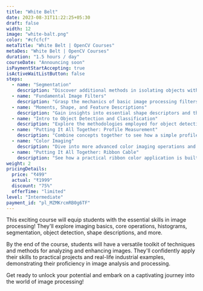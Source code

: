 ```yaml
---
title: "White Belt"
date: 2023-08-31T11:22:25+05:30
draft: false
width: 12
image: "white-balt.png"
color: "#cfcfcf"
metaTitle: "White Belt | OpenCV Courses"
metaDes: "White Belt | OpenCV Courses"
duration: "1.5 hours / day"
courseDate: "Announcing soon"
isPaymentStartAccepting: true
isActiveWaitListButton: false
steps:
  - name: "Segmentation"
    description: "Discover additional methods in isolating objects within an image with techniques such as Texture Analysis, Edge Detection, and Contours."
  - name: "Fundamental Image Filters"
    description: "Grasp the mechanics of basic image processing filters, including Smoothing, Sharpening, and Edge Extraction."
  - name: "Moments, Shape, and Feature Descriptions"
    description: "Gain insights into essential shape descriptors and their role in characterizing objects in images."
  - name: "Intro to Object Detection and Classification"
    description: "Explore the methodologies employed for object detection and classification."
  - name: "Putting It All Together: Profile Measurement"
    description: "Combine concepts together to see how a simple profile measurement tool is created."
  - name: "Color Imaging"
    description: "Dive into more advanced color imaging operations and their practical applications, including tasks like color enhancement and color-based object tracking."
  - name: "Putting It All Together: Ribbon Cable"
    description: "See how a practical ribbon color application is built using concepts learned throughout this course."
weight: 2
pricingDetails:
  price: "₹499"
  actual: "₹1999"
  discount: "75%"
  offerTime: "limited"
level: "Intermediate"
payment_id: "pl_MZMKrcmRB0g6TF"
---
```


This exciting course will equip students with the essential skills
in image processing! They'll explore imaging basics, core
operations, histograms, segmentation, object detection, shape
descriptions, and more.

By the end of the course, students will have a versatile toolkit of
techniques and methods for analyzing and enhancing images. They'll
confidently apply their skills to practical projects and real-life
industrial examples, demonstrating their proficiency in image
analysis and processing.

Get ready to unlock your potential and embark on a captivating
journey into the world of image processing!

